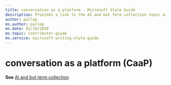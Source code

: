 ```yaml
---
title: conversation as a platform - Microsoft Style Guide
description: Provides a link to the AI and bot term collection topic as it pertains to the term 'conversation as a platform (CaaP)'.
author: pallep
ms.author: pallep
ms.date: 01/19/2018
ms.topic: contributor-guide
ms.service: microsoft-writing-style-guide
---
```


# conversation as a platform (CaaP)

**See** [AI and bot term collection](~/a-z-word-list-term-collections/term-collections/ai-bot-terms.md)
